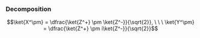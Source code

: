 ### Decomposition
$$\ket{X^\pm} = \dfrac{\ket{Z^+} \pm \ket{Z^-}}{\sqrt{2}}, \ \ \ \ket{Y^\pm} = \dfrac{\ket{Z^+} \pm i\ket{Z^-}}{\sqrt{2}}$$
